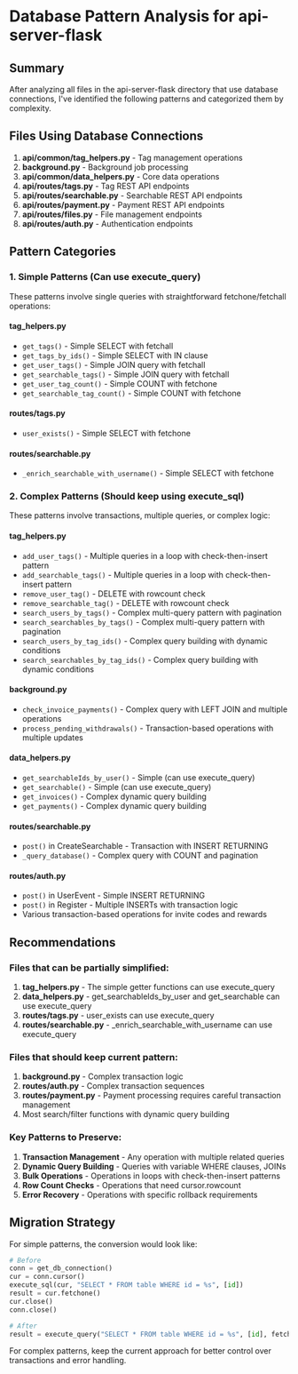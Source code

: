 # Database Pattern Analysis for api-server-flask

## Summary

After analyzing all files in the api-server-flask directory that use database connections, I've identified the following patterns and categorized them by complexity.

## Files Using Database Connections

1. **api/common/tag_helpers.py** - Tag management operations
2. **background.py** - Background job processing
3. **api/common/data_helpers.py** - Core data operations
4. **api/routes/tags.py** - Tag REST API endpoints
5. **api/routes/searchable.py** - Searchable REST API endpoints
6. **api/routes/payment.py** - Payment REST API endpoints
7. **api/routes/files.py** - File management endpoints
8. **api/routes/auth.py** - Authentication endpoints

## Pattern Categories

### 1. Simple Patterns (Can use execute_query)

These patterns involve single queries with straightforward fetchone/fetchall operations:

#### tag_helpers.py
- `get_tags()` - Simple SELECT with fetchall
- `get_tags_by_ids()` - Simple SELECT with IN clause
- `get_user_tags()` - Simple JOIN query with fetchall
- `get_searchable_tags()` - Simple JOIN query with fetchall
- `get_user_tag_count()` - Simple COUNT with fetchone
- `get_searchable_tag_count()` - Simple COUNT with fetchone

#### routes/tags.py
- `user_exists()` - Simple SELECT with fetchone

#### routes/searchable.py
- `_enrich_searchable_with_username()` - Simple SELECT with fetchone

### 2. Complex Patterns (Should keep using execute_sql)

These patterns involve transactions, multiple queries, or complex logic:

#### tag_helpers.py
- `add_user_tags()` - Multiple queries in a loop with check-then-insert pattern
- `add_searchable_tags()` - Multiple queries in a loop with check-then-insert pattern
- `remove_user_tag()` - DELETE with rowcount check
- `remove_searchable_tag()` - DELETE with rowcount check
- `search_users_by_tags()` - Complex multi-query pattern with pagination
- `search_searchables_by_tags()` - Complex multi-query pattern with pagination
- `search_users_by_tag_ids()` - Complex query building with dynamic conditions
- `search_searchables_by_tag_ids()` - Complex query building with dynamic conditions

#### background.py
- `check_invoice_payments()` - Complex query with LEFT JOIN and multiple operations
- `process_pending_withdrawals()` - Transaction-based operations with multiple updates

#### data_helpers.py
- `get_searchableIds_by_user()` - Simple (can use execute_query)
- `get_searchable()` - Simple (can use execute_query)
- `get_invoices()` - Complex dynamic query building
- `get_payments()` - Complex dynamic query building

#### routes/searchable.py
- `post()` in CreateSearchable - Transaction with INSERT RETURNING
- `_query_database()` - Complex query with COUNT and pagination

#### routes/auth.py
- `post()` in UserEvent - Simple INSERT RETURNING
- `post()` in Register - Multiple INSERTs with transaction logic
- Various transaction-based operations for invite codes and rewards

## Recommendations

### Files that can be partially simplified:
1. **tag_helpers.py** - The simple getter functions can use execute_query
2. **data_helpers.py** - get_searchableIds_by_user and get_searchable can use execute_query
3. **routes/tags.py** - user_exists can use execute_query
4. **routes/searchable.py** - _enrich_searchable_with_username can use execute_query

### Files that should keep current pattern:
1. **background.py** - Complex transaction logic
2. **routes/auth.py** - Complex transaction sequences
3. **routes/payment.py** - Payment processing requires careful transaction management
4. Most search/filter functions with dynamic query building

### Key Patterns to Preserve:
1. **Transaction Management** - Any operation with multiple related queries
2. **Dynamic Query Building** - Queries with variable WHERE clauses, JOINs
3. **Bulk Operations** - Operations in loops with check-then-insert patterns
4. **Row Count Checks** - Operations that need cursor.rowcount
5. **Error Recovery** - Operations with specific rollback requirements

## Migration Strategy

For simple patterns, the conversion would look like:
```python
# Before
conn = get_db_connection()
cur = conn.cursor()
execute_sql(cur, "SELECT * FROM table WHERE id = %s", [id])
result = cur.fetchone()
cur.close()
conn.close()

# After
result = execute_query("SELECT * FROM table WHERE id = %s", [id], fetchone=True)
```

For complex patterns, keep the current approach for better control over transactions and error handling.